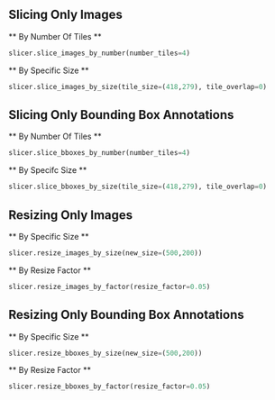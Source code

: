 ## Slicing Only Images

**  By Number Of Tiles ** 
```python
slicer.slice_images_by_number(number_tiles=4)
```

**  By Specific Size ** 
```python
slicer.slice_images_by_size(tile_size=(418,279), tile_overlap=0)
```

## Slicing Only Bounding Box Annotations
** By Number Of Tiles **
```python
slicer.slice_bboxes_by_number(number_tiles=4)
```

**  By Specifc Size ** 
```python
slicer.slice_bboxes_by_size(tile_size=(418,279), tile_overlap=0)
```

## Resizing Only Images

** By Specific Size **

```python
slicer.resize_images_by_size(new_size=(500,200))
```

** By Resize Factor **

```python
slicer.resize_images_by_factor(resize_factor=0.05)
```

## Resizing Only Bounding Box Annotations

** By Specific Size **

```python
slicer.resize_bboxes_by_size(new_size=(500,200))
```

** By Resize Factor **

```python
slicer.resize_bboxes_by_factor(resize_factor=0.05)
```
